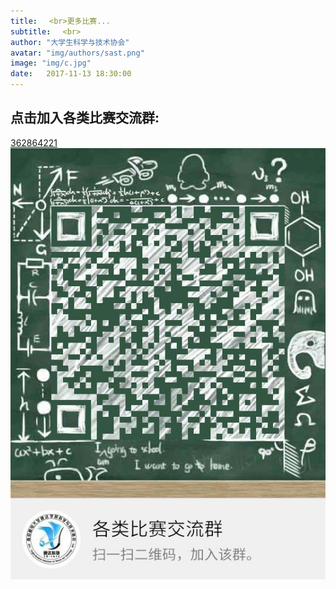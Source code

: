 ```yaml
---
title: 　<br>更多比赛...
subtitle: 　<br>
author: "大学生科学与技术协会"
avatar: "img/authors/sast.png"
image: "img/c.jpg"
date:   2017-11-13 18:30:00
---
```


## 点击加入各类比赛交流群:
<a styles="color:red" href="https://jq.qq.com/?_wv=1027&k=5ty0rf5">362864221</a>
![各类比赛交流群](img/c.jpg)
